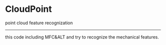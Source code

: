 # CloudPoint
point cloud feature recognization

----

this code including MFC&ALT and try to recognize the mechanical features.
